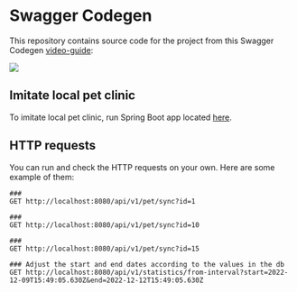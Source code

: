 # Swagger Codegen

This repository contains source code for the project from this Swagger Codegen [video-guide](https://www.youtube.com/watch?v=eZq6D6OkoPY):

[![](https://img.youtube.com/vi/eZq6D6OkoPY/0.jpg)](https://www.youtube.com/watch?v=eZq6D6OkoPY)

## Imitate local pet clinic

To imitate local pet clinic, run Spring Boot app located [here](https://github.com/jpa-buddy/local-pet-clinic).

## HTTP requests

You can run and check the HTTP requests on your own. Here are some example of them:

```http request
###
GET http://localhost:8080/api/v1/pet/sync?id=1

###
GET http://localhost:8080/api/v1/pet/sync?id=10

###
GET http://localhost:8080/api/v1/pet/sync?id=15

### Adjust the start and end dates according to the values in the db
GET http://localhost:8080/api/v1/statistics/from-interval?start=2022-12-09T15:49:05.630Z&end=2022-12-12T15:49:05.630Z
```
